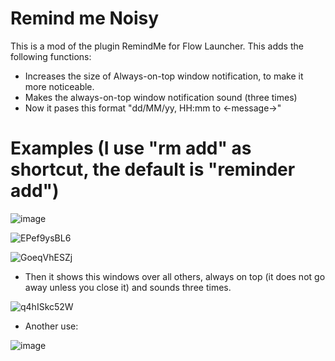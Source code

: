 # Remind me Noisy

This is a mod of the plugin RemindMe for Flow Launcher.
This adds the following functions:
- Increases the size of Always-on-top window notification, to make it more noticeable.
- Makes the always-on-top window notification sound (three times)
- Now it pases this format "dd/MM/yy, HH:mm to <-message->"

# Examples (I use "rm add" as shortcut, the default is "reminder add")

![image](https://github.com/user-attachments/assets/161e6ff2-9a3c-4da2-868c-d4dd172dd9ea)

![EPef9ysBL6](https://github.com/user-attachments/assets/17ae88d7-e797-4a99-bbbc-5025de9631b6)

![GoeqVhESZj](https://github.com/user-attachments/assets/8f9f645f-9006-4a27-a8d0-6f54fd69e9c9)

- Then it shows this windows over all others, always on top (it does not go away unless you close it) and sounds three times.

![q4hISkc52W](https://github.com/user-attachments/assets/bd34755c-3668-4fb6-b1b3-d998272954df)

- Another use:

![image](https://github.com/user-attachments/assets/16d1725d-7ef4-48d4-a434-b65fdf0e3379)
